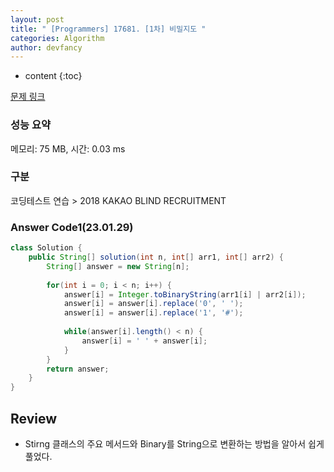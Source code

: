 ```yaml
---
layout: post
title: " [Programmers] 17681. [1차] 비밀지도 "
categories: Algorithm
author: devfancy
---
```

* content
{:toc}

[문제 링크](https://school.programmers.co.kr/learn/courses/30/lessons/17681)

### 성능 요약

메모리: 75 MB, 시간: 0.03 ms

### 구분

코딩테스트 연습 > 2018 KAKAO BLIND RECRUITMENT

### Answer Code1(23.01.29)

```java
class Solution {
    public String[] solution(int n, int[] arr1, int[] arr2) {
        String[] answer = new String[n];
    
        for(int i = 0; i < n; i++) {
            answer[i] = Integer.toBinaryString(arr1[i] | arr2[i]);
            answer[i] = answer[i].replace('0', ' ');
            answer[i] = answer[i].replace('1', '#');
            
            while(answer[i].length() < n) {
                answer[i] = ' ' + answer[i];
            }
        }
        return answer;
    }
}
```


## Review

* Stirng 클래스의 주요 메서드와 Binary를 String으로 변환하는 방법을 알아서 쉽게 풀었다.
